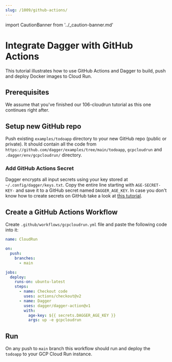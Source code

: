 ```yaml
---
slug: /1009/github-actions/
---
```


import CautionBanner from '../\_caution-banner.md'

# Integrate Dagger with GitHub Actions

<CautionBanner old="0.1" new="0.2" />

This tutorial illustrates how to use GitHub Actions and Dagger to build, push and deploy Docker images to Cloud Run.

## Prerequisites

We assume that you've finished our 106-cloudrun tutorial as this one continues right after.

## Setup new GitHub repo

Push existing `examples/todoapp` directory to your new GitHub repo (public or private). It should contain all the code
from `https://github.com/dagger/examples/tree/main/todoapp`, `gcpcloudrun` and `.dagger/env/gcpcloudrun/` directory.

### Add GitHub Actions Secret

Dagger encrypts all input secrets using your key stored at `~/.config/dagger/keys.txt`. Copy the entire line starting
with `AGE-SECRET-KEY-` and save it to a GitHub secret named `DAGGER_AGE_KEY`. In case you don't know how to create
secrets on GitHub take a look at [this tutorial](https://docs.github.com/en/actions/reference/encrypted-secrets).

## Create a GitHub Actions Workflow

Create `.github/workflows/gcpcloudrun.yml` file and paste the following code into it:

```yaml title=".github/workflows/gcpcloudrun.yml"
name: CloudRun

on:
  push:
    branches:
      - main

jobs:
  deploy:
    runs-on: ubuntu-latest
    steps:
      - name: Checkout code
        uses: actions/checkout@v2
      - name: Dagger
        uses: dagger/dagger-action@v1
        with:
          age-key: ${{ secrets.DAGGER_AGE_KEY }}
          args: up -e gcpcloudrun
```

## Run

On any push to `main` branch this workflow should run and deploy the `todoapp` to your GCP Cloud Run instance.
